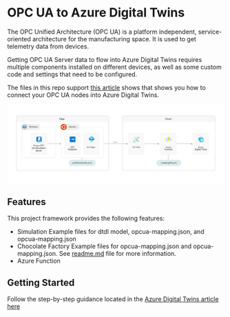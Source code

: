 # OPC UA to Azure Digital Twins

The OPC Unified Architecture (OPC UA) is a platform independent, service-oriented architecture for the manufacturing space. It is used to get telemetry data from devices.

Getting OPC UA Server data to flow into Azure Digital Twins requires multiple components installed on different devices, as well as some custom code and settings that need to be configured.

The files in this repo support [this article](https://docs.microsoft.com/azure/digital-twins/how-to-opcua-to-azure-digital-twins) shows that shows you how to connect your OPC UA nodes into Azure Digital Twins.

![opc ua to azure digital twins architecture diagram](./Media/opcua-to-adt-diagram-1.png)

## Features

This project framework provides the following features:

* Simulation Example files for dtdl model, opcua-mapping.json, and opcua-mapping.json 
* Chocolate Factory Example files for opcua-mapping.json and opcua-mapping.json. See [readme.md](./Chocolate%20Factory%20Example) file for more information.
* Azure Function

## Getting Started

Follow the step-by-step guidance located in the [Azure Digital Twins article here](https://docs.microsoft.com/azure/digital-twins/how-to-opcua-to-azure-digital-twins)
